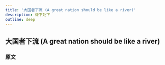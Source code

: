 ```yaml
---
title: '大国者下流 (A great nation should be like a river)'
description: 谦下处下
outline: deep
---
```


## 大国者下流 (A great nation should be like a river)

### 原文

